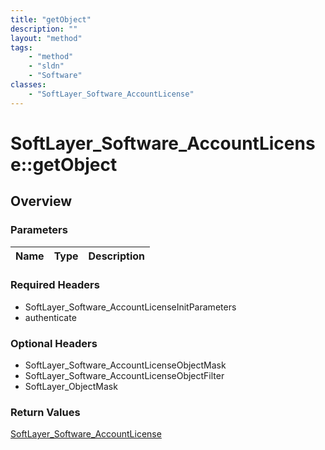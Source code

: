 ```yaml
---
title: "getObject"
description: ""
layout: "method"
tags:
    - "method"
    - "sldn"
    - "Software"
classes:
    - "SoftLayer_Software_AccountLicense"
---
```

# SoftLayer_Software_AccountLicense::getObject
## Overview 


### Parameters 
|Name | Type | Description |
| --- | --- | --- |


### Required Headers
* SoftLayer_Software_AccountLicenseInitParameters
* authenticate

### Optional Headers
* SoftLayer_Software_AccountLicenseObjectMask
* SoftLayer_Software_AccountLicenseObjectFilter
* SoftLayer_ObjectMask

### Return Values
<a href='/reference/datatypes/SoftLayer_Software_AccountLicense'>SoftLayer_Software_AccountLicense </a>
